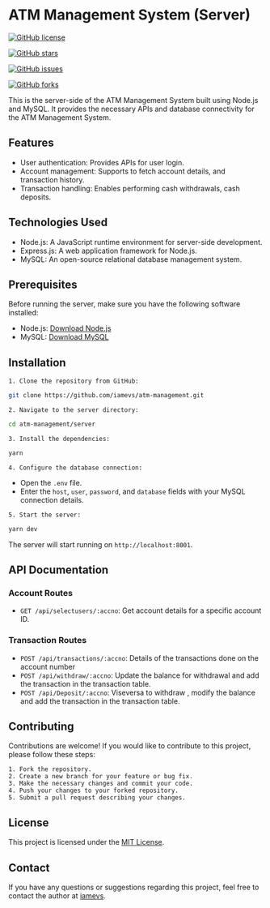 # ATM Management System (Server)

[![GitHub license](https://img.shields.io/github/license/iamevs/atm-management)](https://github.com/iamevs/atm-management-system/blob/main/LICENSE) 

[![GitHub stars](https://img.shields.io/github/stars/iamevs/atm-management)](https://github.com/iamevs/atm-management-system/stargazers)

[![GitHub issues](https://img.shields.io/github/issues/iamevs/atm-management)](https://github.com/iamevs/atm-management-system/issues)

[![GitHub forks](https://img.shields.io/github/forks/iamevs/atm-management)](https://github.com/iamevs/atm-management-system/network)

This is the server-side of the ATM Management System built using Node.js and MySQL. It provides the necessary APIs and database connectivity for the ATM Management System.

## Features

- User authentication: Provides APIs for user login.
- Account management: Supports to fetch account details, and transaction history.
- Transaction handling: Enables performing cash withdrawals, cash deposits.

## Technologies Used

- Node.js: A JavaScript runtime environment for server-side development.
- Express.js: A web application framework for Node.js.
- MySQL: An open-source relational database management system.

## Prerequisites

Before running the server, make sure you have the following software installed:

- Node.js: [Download Node.js](https://nodejs.org)
- MySQL: [Download MySQL](https://www.mysql.com/downloads/)

## Installation

    1. Clone the repository from GitHub:
 ```bash
 git clone https://github.com/iamevs/atm-management.git
 ```

    2. Navigate to the server directory:

   ```bash
   cd atm-management/server
   ```

    3. Install the dependencies:

   ```bash
   yarn
   ```

    4. Configure the database connection:

   - Open the `.env` file.
   - Enter the `host`, `user`, `password`, and `database` fields with your MySQL connection details.

    5. Start the server:
   ```bash
   yarn dev
   ```

   The server will start running on `http://localhost:8001`.

## API Documentation


### Account Routes

- `GET /api/selectusers/:accno`: 
    Get account details for a specific account ID.

### Transaction Routes

- `POST /api/transactions/:accno`: 
    Details of the transactions done on the account number
- `POST /api/withdraw/:accno`: 
    Update the balance for withdrawal and add the transaction in the transaction table.
- `POST /api/Deposit/:accno`: 
    Viseversa to withdraw , modify the balance and add the transaction in the transaction table. 


## Contributing

Contributions are welcome! If you would like to contribute to this project, please follow these steps:

    1. Fork the repository.
    2. Create a new branch for your feature or bug fix.
    3. Make the necessary changes and commit your code.
    4. Push your changes to your forked repository.
    5. Submit a pull request describing your changes.

## License

This project is licensed under the [MIT License](LICENSE).

## Contact

If you have any questions or suggestions regarding this project, feel free to contact the author at [iamevs](https://github.com/iamevs).
```